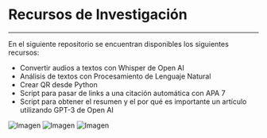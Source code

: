 # Recursos de Investigación
---------

En el siguiente repositorio se encuentran disponibles los siguientes recursos:

- Convertir audios a textos con Whisper de Open AI
- Análisis de textos con Procesamiento de Lenguaje Natural
- Crear QR desde Python 
- Script para pasar de links a una citación automática con APA 7
- Script para obtener el resumen y el por qué es importante un artículo utilizando GPT-3 de Open AI

![Imagen](https://i.imgur.com/W8vq0Ra.png)
![Imagen](https://i.imgur.com/saHaahk.png)
![Imagen](https://i.imgur.com/92lTPnG.png)
